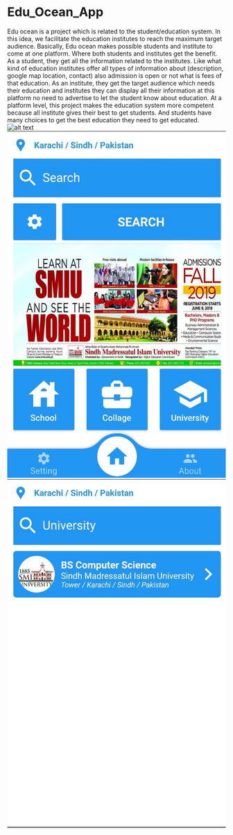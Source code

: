 # Edu_Ocean_App
Edu ocean is a project which is related to the student/education system. In this idea, we facilitate the education institutes to reach the maximum target audience. Basically, Edu ocean makes possible students and institute to come at one platform. Where both students and institutes get the benefit. As a student, they get all the information related to the institutes. Like what kind of education institutes offer all types of information about (description, google map location, contact) also admission is open or not what is fees of that education. As an institute, they get the target audience which needs their education and institutes they can display all their information at this platform no need to advertise to let the student know about education. At a platform level, this project makes the education system more competent because all institute gives their best to get students. And students have many choices to get the best education they need to get educated.
![alt text](https://github.com/shaharyar809/Edu_Ocean_App/blob/main/output/Splash%20Screen.jpeg=250x250)
![alt text](https://github.com/shaharyar809/Edu_Ocean_App/blob/main/output/Home%20Screen.jpeg)
![alt text](https://github.com/shaharyar809/Edu_Ocean_App/blob/main/output/Result%20Screen.jpeg)
